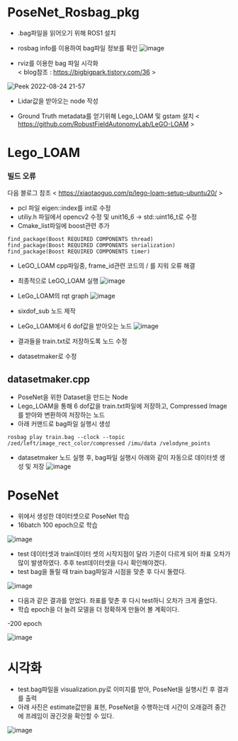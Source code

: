 # PoseNet_Rosbag_pkg

- .bag파일을 읽어오기 위해 ROS1 설치
- rosbag info를 이용하여 bag파일 정보를 확인
![image](https://user-images.githubusercontent.com/80799025/186364054-0714ec98-9f2f-4635-85f4-41b79c0889fc.png)

- rviz를 이용한 bag 파일 시각화\
< blog참조 : https://bigbigpark.tistory.com/36 >

![Peek 2022-08-24 21-57](https://user-images.githubusercontent.com/80799025/186424296-cda031fd-3b6c-4335-b3f3-1421c8ec850c.gif)

- Lidar값을 받아오는 node 작성

- Ground Truth metadata를 얻기위해 Lego_LOAM 및 gstam 설치
 < https://github.com/RobustFieldAutonomyLab/LeGO-LOAM >

# Lego_LOAM

### 빌드 오류
다음 블로그 참조 < https://xiaotaoguo.com/p/lego-loam-setup-ubuntu20/ >
- pcl 파일 eigen::index를 int로 수정
- utiliy.h 파일에서 opencv2 수정 및 unit16_6 -> std::uint16_t로 수정
- Cmake_list파일에 boost관련 추가


```
find_package(Boost REQUIRED COMPONENTS thread)
find_package(Boost REQUIRED COMPONENTS serialization)
find_package(Boost REQUIRED COMPONENTS timer)
```

- LeGO_LOAM cpp파일중, frame_id관련 코드의 / 를 지워 오류 해결

- 최종적으로 LeGO_LOAM 실행
![image](https://user-images.githubusercontent.com/80799025/186603344-bcb7c2d0-6796-40be-979a-b16c2d096ef1.png)

- LeGo_LOAM의 rqt graph
![image](https://user-images.githubusercontent.com/80799025/186645810-0c39abb9-1a26-4882-a16a-527eea9285f1.png)


- sixdof_sub 노드 제작
- LeGo_LOAM에서 6 dof값을 받아오는 노드
![image](https://user-images.githubusercontent.com/80799025/186845576-128216d7-8749-4abb-a73a-663afed57cdc.png)
- 결과들을 train.txt로 저장하도록 노드 수정 
- datasetmaker로 수정

## datasetmaker.cpp
- PoseNet을 위한 Dataset을 만드는 Node
- Lego_LOAM을 통해 6 dof값을 train.txt파일에 저장하고, Compressed Image를 받아와 변환하여 저장하는 노드
- 아래 커맨드로 bag파일 실행시 생성
```
rosbag play train.bag --clock --topic /zed/left/image_rect_color/compressed /imu/data /velodyne_points
```
- datasetmaker 노드 실행 후, bag파일 실행시 아래와 같이 자동으로 데이터셋 생성 및 저장
![image](https://user-images.githubusercontent.com/80799025/187027494-8cea6889-09b0-4bea-9682-303c8c286b31.png)

# PoseNet
- 위에서 생성한 데이터셋으로 PoseNet 학습
- 16batch 100 epoch으로 학습

![image](https://user-images.githubusercontent.com/80799025/187037027-fe14810e-8583-4093-ae29-c32547d3a1ed.png)

- test 데이터셋과 train데이터 셋의 시작지점이 달라 기준이 다르게 되어 좌표 오차가 많이 발생하였다. 추후 test데이터셋을 다시 확인해야겠다.
- test bag을 돌릴 때 train bag파일과 시점을 맞춘 후 다시 돌렸다.

![image](https://user-images.githubusercontent.com/80799025/187063968-207507c1-49b0-44e0-8f7c-ecb79f88f530.png)
- 다음과 같은 결과를 얻었다. 좌표를 맞춘 후 다시 test하니 오차가 크게 줄었다.
- 학습 epoch을 더 늘려 모델을 더 정확하게 만들어 볼 계획이다.

-200 epoch

![image](https://user-images.githubusercontent.com/80799025/187084152-382c5217-db5c-4be1-b7e5-9d2cd19be28f.png)


# 시각화
- test.bag파일을 visualization.py로 이미지를 받아, PoseNet을 실행시킨 후 결과를 출력
- 아래 사진은 estimate값만을 표현, PoseNet을 수행하는데 시간이 오래걸려 중간에 프레임이 끊긴것을 확인할 수 있다.

![image](https://user-images.githubusercontent.com/80799025/187133430-ed6008b6-c0cf-4c38-9e8e-dc45f7fc6ffb.png)



